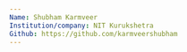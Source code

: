 ```yaml
---
Name: Shubham Karmveer
Institution/company: NIT Kurukshetra
Github: https://github.com/karmveershubham
---
```

